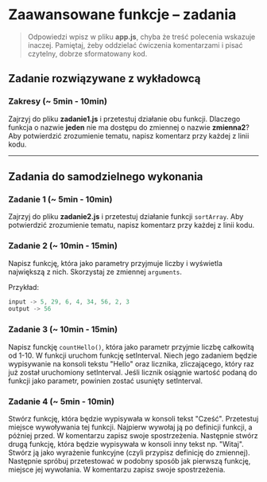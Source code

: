 # Zaawansowane funkcje &ndash; zadania

> Odpowiedzi wpisz w pliku **app.js**, chyba że treść polecenia wskazuje inaczej.
Pamiętaj, żeby oddzielać ćwiczenia komentarzami i pisać czytelny, dobrze sformatowany kod.

## Zadanie rozwiązywane z wykładowcą

### Zakresy (~ 5min - 10min)

Zajrzyj do pliku **zadanie1.js** i przetestuj działanie obu funkcji.
Dlaczego funkcja o nazwie **jeden** nie ma dostępu do zmiennej o nazwie **zmienna2**?
Aby potwierdzić zrozumienie tematu, napisz komentarz przy każdej z linii kodu.

-------------------------------------------------------------------------------

## Zadania do samodzielnego wykonania

### Zadanie 1 (~ 5min - 10min)

Zajrzyj do pliku **zadanie2.js** i przetestuj działanie funkcji ```sortArray```.
Aby potwierdzić zrozumienie tematu, napisz komentarz przy każdej z linii kodu.

### Zadanie 2 (~ 10min - 15min)

Napisz funkcję, która jako parametry przyjmuje liczby i wyświetla największą z nich. Skorzystaj ze zmiennej ```arguments```.

Przykład:
```JavaScript
input -> 5, 29, 6, 4, 34, 56, 2, 3
output -> 56
```
### Zadanie 3  (~ 10min - 15min)

Napisz funckję ```countHello()```, która jako parametr przyjmie liczbę całkowitą od 1-10. W funkcji uruchom funkcję setInterval. Niech jego
zadaniem będzie wypisywanie na konsoli tekstu "Hello" oraz licznika, zliczającego, który raz już został uruchomiony setInterval.
Jeśli licznik osiągnie wartość podaną do funkcji jako parametr, powinien zostać usunięty setInterval.


### Zadanie 4 (~ 5min - 10min)

Stwórz funkcję, która będzie wypisywała w konsoli tekst "Cześć". Przetestuj miejsce wywoływania tej funkcji.
Najpierw wywołaj ją po definicji funkcji, a póżniej przed. W komentarzu zapisz swoje spostrzeżenia.
Następnie stwórz drugą funkcję, która będzie wypisywała w konsoli inny tekst np. "Witaj". Stwórz ją jako
wyrażenie funkcyjne (czyli przypisz definicję do zmiennej). Następnie spróbuj przetestować w podobny sposób
jak pierwszą funkcję, miejsce jej wywołania. W komentarzu zapisz swoje spostrzeżenia.
